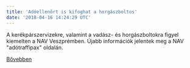 ```yaml
---
title: 'Adóellenőrt is kifoghat a horgászboltos'
date: '2018-04-16 14:24:29 UTC'
---
```


A kerékpárszervizekre, valamint a vadász- és horgászboltokra figyel kiemelten a NAV Veszprémben. Újabb információk jelentek meg a NAV "adótraffipax" oldalán.


[Bővebben](https://ift.tt/2HCwBYf)
